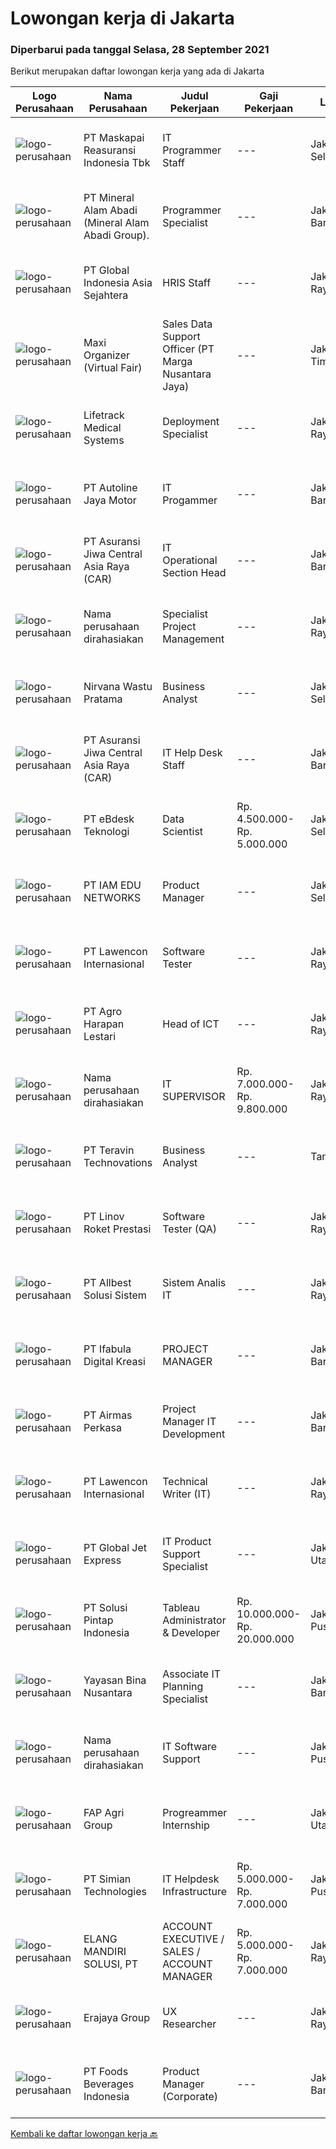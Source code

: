 
  # Lowongan kerja di Jakarta

  ### Diperbarui pada tanggal Selasa, 28 September 2021

  Berikut merupakan daftar lowongan kerja yang ada di Jakarta

  |Logo Perusahaan | Nama Perusahaan | Judul Pekerjaan | Gaji Pekerjaan | Lokasi | Deskripsi | Tanggal diunggah | Pranala |
  | -------------- | --------------- | --------------- | --------- | --------- | -------------- | ------- | ----------- |
  |![logo-perusahaan](https://image-service-cdn.seek.com.au/8cfd56cb2944e64b612a91ce9d01c80caa914a4f/ee4dce1061f3f616224767ad58cb2fc751b8d2dc)|PT Maskapai Reasuransi Indonesia Tbk|IT Programmer Staff|---|Jakarta Selatan|RESPONSIBILITIES  Develop system applications to support business process. Maintain and enhance system applications. Perform testing and documentation...|Senin, 27 September 2021|https://www.jobstreet.co.id/id/job/it-programmer-staff-3640397?token=0~aaacc139-1b1b-4a2a-84d8-aa0fffe9925f&sectionRank=1&jobId=jobstreet-id-job-3640397|
|![logo-perusahaan](https://image-service-cdn.seek.com.au/78d4f38ff4295855bebf3b9d282c91a10e94c4ac/ee4dce1061f3f616224767ad58cb2fc751b8d2dc)|PT Mineral Alam Abadi (Mineral Alam Abadi Group).|Programmer Specialist|---|Jakarta Barat|Job Description: Create and develop web and mobile applications (full stack developer) Maintenance and improvement of existing applications Create...|Senin, 27 September 2021|https://www.jobstreet.co.id/id/job/programmer-specialist-3640195?token=0~aaacc139-1b1b-4a2a-84d8-aa0fffe9925f&sectionRank=2&jobId=jobstreet-id-job-3640195|
|![logo-perusahaan](https://image-service-cdn.seek.com.au/31a5ed8651ade3bb9a2b2761e3dc59dda1e4c90d/ee4dce1061f3f616224767ad58cb2fc751b8d2dc)|PT Global Indonesia Asia Sejahtera|HRIS Staff|---|Jakarta Raya|Mengelola BPJS TK Memahami sistem HRIS Rekap cuti karyawan pusat dan cabang ke HRIS Merekap dan membuat laporan absensi setiap bulan keHRIS Melakukan...|Senin, 27 September 2021|https://www.jobstreet.co.id/id/job/hris-staff-3640486?token=0~aaacc139-1b1b-4a2a-84d8-aa0fffe9925f&sectionRank=3&jobId=jobstreet-id-job-3640486|
|![logo-perusahaan](https://image-service-cdn.seek.com.au/b067e031fef8f19e5974349db7a066918b8286f3/ee4dce1061f3f616224767ad58cb2fc751b8d2dc)|Maxi Organizer (Virtual Fair)|Sales Data Support Officer (PT Marga Nusantara Jaya)|---|Jakarta Timur|Jobdesc : Menjamin tersedianya laporan penjualan dan kesimpulannya berdasarkan analisa Kualifikasi : Usia maks. 30 tahun S1 Teknik Informatika/ S1...|Selasa, 28 September 2021|https://www.jobstreet.co.id/id/job/sales-data-support-officer-pt-marga-nusantara-jaya-3640671?token=0~aaacc139-1b1b-4a2a-84d8-aa0fffe9925f&sectionRank=4&jobId=jobstreet-id-job-3640671|
|![logo-perusahaan](https://image-service-cdn.seek.com.au/12e6b9a64564a6b254cb87298b8b556695810752/ee4dce1061f3f616224767ad58cb2fc751b8d2dc)|Lifetrack Medical Systems|Deployment Specialist|---|Jakarta Raya|Core ResponsibilitiesThe Deployment Specialist shall perform the following functions: 1. Support company growth and customer acquisition through...|Selasa, 28 September 2021|https://www.jobstreet.co.id/id/job/deployment-specialist-11308117/origin/ph?token=0~aaacc139-1b1b-4a2a-84d8-aa0fffe9925f&sectionRank=5&jobId=jobstreet-ph-job-11308117|
|![logo-perusahaan](https://image-service-cdn.seek.com.au/a9c139d317761d121394960b98e8cfca56bb01fe/ee4dce1061f3f616224767ad58cb2fc751b8d2dc)|PT Autoline Jaya Motor|IT Progammer|---|Jakarta Barat|Kandidat harus memiliki setidaknya Gelar Sarjana di Teknik (Komputer/Telekomunikasi) atau setara. Bahasa yang harus dimiliki: English Setidaknya...|Senin, 27 September 2021|https://www.jobstreet.co.id/id/job/it-progammer-3639760?token=0~aaacc139-1b1b-4a2a-84d8-aa0fffe9925f&sectionRank=6&jobId=jobstreet-id-job-3639760|
|![logo-perusahaan](https://image-service-cdn.seek.com.au/881097bd6844c586bbad032ecfe4fe7d6b8c5710/ee4dce1061f3f616224767ad58cb2fc751b8d2dc)|PT Asuransi Jiwa Central Asia Raya (CAR)|IT Operational Section Head|---|Jakarta Barat|Job Description: Leading Managing IT Helpdesk &amp; IT Equipment team Performance monitoring, tuning, and handling technical support Vendor Management...|Senin, 27 September 2021|https://www.jobstreet.co.id/id/job/it-operational-section-head-3639485?token=0~aaacc139-1b1b-4a2a-84d8-aa0fffe9925f&sectionRank=7&jobId=jobstreet-id-job-3639485|
|![logo-perusahaan](https://us.123rf.com/450wm/pavelstasevich/pavelstasevich1811/pavelstasevich181101027/112815900-stock-vector-no-image-available-icon-flat-vector.jpg?ver=6)|Nama perusahaan dirahasiakan|Specialist Project Management|---|Jakarta Raya|Responsibilities: JOB REQUIREMENTS : • Bachelor Degree or Master Degree from  Engineering (Industrial), Business Studies/Administration/Management,...|Senin, 27 September 2021|https://www.jobstreet.co.id/id/job/specialist-project-management-3632257?token=0~aaacc139-1b1b-4a2a-84d8-aa0fffe9925f&sectionRank=8&jobId=jobstreet-id-job-3632257|
|![logo-perusahaan](https://image-service-cdn.seek.com.au/980b5f8f16f8a66d54c7393151f7060cb32ffc61/ee4dce1061f3f616224767ad58cb2fc751b8d2dc)|Nirvana Wastu Pratama|Business Analyst|---|Jakarta Selatan|~ In recruitment process, NWP Retail Group never asked our job applicants to transfer any fund for any purposes ~ We are hiring a business analyst to...|Senin, 27 September 2021|https://www.jobstreet.co.id/id/job/business-analyst-3640555?token=0~aaacc139-1b1b-4a2a-84d8-aa0fffe9925f&sectionRank=9&jobId=jobstreet-id-job-3640555|
|![logo-perusahaan](https://image-service-cdn.seek.com.au/881097bd6844c586bbad032ecfe4fe7d6b8c5710/ee4dce1061f3f616224767ad58cb2fc751b8d2dc)|PT Asuransi Jiwa Central Asia Raya (CAR)|IT Help Desk Staff|---|Jakarta Barat|Job Description: Provide an assistance and support for incoming queries and issues related to computer systems and software. Troubleshooting,...|Senin, 27 September 2021|https://www.jobstreet.co.id/id/job/it-help-desk-staff-3639473?token=0~aaacc139-1b1b-4a2a-84d8-aa0fffe9925f&sectionRank=10&jobId=jobstreet-id-job-3639473|
|![logo-perusahaan](https://image-service-cdn.seek.com.au/e38d6a3d454c6a68c2a859cb34f9731f2ccdc30d/ee4dce1061f3f616224767ad58cb2fc751b8d2dc)|PT eBdesk Teknologi|Data Scientist|Rp. 4.500.000-Rp. 5.000.000|Jakarta Selatan|Job description Melakukan riset terkait segala data, cakupannya berupa data descriptive, predictive dan prescriptive analitics Melakukan pemilihan...|Senin, 27 September 2021|https://www.jobstreet.co.id/id/job/data-scientist-3640485?token=0~aaacc139-1b1b-4a2a-84d8-aa0fffe9925f&sectionRank=11&jobId=jobstreet-id-job-3640485|
|![logo-perusahaan](https://image-service-cdn.seek.com.au/7a79821086f91138b436e00e1b0b308728b71cc2/ee4dce1061f3f616224767ad58cb2fc751b8d2dc)|PT IAM EDU NETWORKS|Product Manager|---|Jakarta Selatan|Product ManagerTugas dan Tanggung Jawab: Menentukan business requirements, mengidentifikasi area yang dapat dikembangkan, dan mengembangkan solusi...|Senin, 27 September 2021|https://www.jobstreet.co.id/id/job/product-manager-3639486?token=0~aaacc139-1b1b-4a2a-84d8-aa0fffe9925f&sectionRank=12&jobId=jobstreet-id-job-3639486|
|![logo-perusahaan](https://image-service-cdn.seek.com.au/6345608208a6e15cd259d7a6842a54639a259e9a/ee4dce1061f3f616224767ad58cb2fc751b8d2dc)|PT Lawencon Internasional|Software Tester|---|Jakarta Raya|Job Description: Software tester positions, taking a software through everyday usage to ensure no bugs or glitches exist that would present problems...|Senin, 27 September 2021|https://www.jobstreet.co.id/id/job/software-tester-3639650?token=0~aaacc139-1b1b-4a2a-84d8-aa0fffe9925f&sectionRank=13&jobId=jobstreet-id-job-3639650|
|![logo-perusahaan](https://image-service-cdn.seek.com.au/cf504cf0fd63cff79d8947c0ec301d1bfb683f57/ee4dce1061f3f616224767ad58cb2fc751b8d2dc)|PT Agro Harapan Lestari|Head of ICT|---|Jakarta Raya|Job Description:(1) –(a) Lead, and guide the planning process for BSS Business Segment based on the overall GHL Group level strategic direction &amp;...|Senin, 27 September 2021|https://www.jobstreet.co.id/id/job/head-of-ict-3640487?token=0~aaacc139-1b1b-4a2a-84d8-aa0fffe9925f&sectionRank=14&jobId=jobstreet-id-job-3640487|
|![logo-perusahaan](https://us.123rf.com/450wm/pavelstasevich/pavelstasevich1811/pavelstasevich181101027/112815900-stock-vector-no-image-available-icon-flat-vector.jpg?ver=6)|Nama perusahaan dirahasiakan|IT SUPERVISOR|Rp. 7.000.000-Rp. 9.800.000|Jakarta Raya|Maintenance jaringan perusahaan Trouble shooting PC, Printer, dll Develop ERP, program sejenis Memastikan keamanan data perusahaan, baik yang ada...|Senin, 27 September 2021|https://www.jobstreet.co.id/id/job/it-supervisor-3639393?token=0~aaacc139-1b1b-4a2a-84d8-aa0fffe9925f&sectionRank=15&jobId=jobstreet-id-job-3639393|
|![logo-perusahaan](https://image-service-cdn.seek.com.au/00c5fccd7e7da99c6c551506f244b709f37b24cb/ee4dce1061f3f616224767ad58cb2fc751b8d2dc)|PT Teravin Technovations|Business Analyst|---|Tangerang|We are looking for a Business Analyst who will be the vital link between information technology capacity and business objectives by supporting and...|Senin, 27 September 2021|https://www.jobstreet.co.id/id/job/business-analyst-3639546?token=0~aaacc139-1b1b-4a2a-84d8-aa0fffe9925f&sectionRank=16&jobId=jobstreet-id-job-3639546|
|![logo-perusahaan](https://image-service-cdn.seek.com.au/4b5bfccc7a0c2a118884db2c26042fe2a3558eba/ee4dce1061f3f616224767ad58cb2fc751b8d2dc)|PT Linov Roket Prestasi|Software Tester (QA)|---|Jakarta Raya|Job Description: Software tester positions, taking a software through everyday usage to ensure no bugs or glitches exist that would present problems...|Senin, 27 September 2021|https://www.jobstreet.co.id/id/job/software-tester-qa-3639611?token=0~aaacc139-1b1b-4a2a-84d8-aa0fffe9925f&sectionRank=17&jobId=jobstreet-id-job-3639611|
|![logo-perusahaan](https://image-service-cdn.seek.com.au/88600e329fc97cf7903648397b3095445cf66774/ee4dce1061f3f616224767ad58cb2fc751b8d2dc)|PT Allbest Solusi Sistem|Sistem Analis IT|---|Jakarta Raya|Kualifikasi : Min. Pengalaman kerja 2 tahun dibidang yang sama Min. Pendidikan S1 Sistem Informasi/dibidang sejenis Mampu menganalisa data dan...|Senin, 27 September 2021|https://www.jobstreet.co.id/id/job/sistem-analis-it-3639409?token=0~aaacc139-1b1b-4a2a-84d8-aa0fffe9925f&sectionRank=18&jobId=jobstreet-id-job-3639409|
|![logo-perusahaan](https://image-service-cdn.seek.com.au/cd369a441ee3dd5db7861adc0122696ef73c1176/ee4dce1061f3f616224767ad58cb2fc751b8d2dc)|PT Ifabula Digital Kreasi|PROJECT MANAGER|---|Jakarta Barat|Responsibilities: EXECUTION: Leads, Monitoring &amp; Manage Sprint Development; Project Budgets; Project Planning; Manage Scope Development;...|Senin, 27 September 2021|https://www.jobstreet.co.id/id/job/project-manager-3639560?token=0~aaacc139-1b1b-4a2a-84d8-aa0fffe9925f&sectionRank=19&jobId=jobstreet-id-job-3639560|
|![logo-perusahaan](https://image-service-cdn.seek.com.au/cb6c6fa5bcb5880ae5a139f1165d07ffcf05fdfc/ee4dce1061f3f616224767ad58cb2fc751b8d2dc)|PT Airmas Perkasa|Project Manager IT Development|---|Jakarta Barat|Job Description: Find and coordinate with external vendors Create a plan and processes to monitor and report project progress Communicate progress...|Senin, 27 September 2021|https://www.jobstreet.co.id/id/job/project-manager-it-development-3639593?token=0~aaacc139-1b1b-4a2a-84d8-aa0fffe9925f&sectionRank=20&jobId=jobstreet-id-job-3639593|
|![logo-perusahaan](https://image-service-cdn.seek.com.au/6345608208a6e15cd259d7a6842a54639a259e9a/ee4dce1061f3f616224767ad58cb2fc751b8d2dc)|PT Lawencon Internasional|Technical Writer (IT)|---|Jakarta Raya|We are looking for a Technical Writer to produce high-quality documentation that contributes to the overall success of our products. You will join a...|Senin, 27 September 2021|https://www.jobstreet.co.id/id/job/technical-writer-it-3639661?token=0~aaacc139-1b1b-4a2a-84d8-aa0fffe9925f&sectionRank=21&jobId=jobstreet-id-job-3639661|
|![logo-perusahaan](https://image-service-cdn.seek.com.au/8c3b9245a2f8d0845a9a79e0e9632381c3b56a68/ee4dce1061f3f616224767ad58cb2fc751b8d2dc)|PT Global Jet Express|IT Product Support Specialist|---|Jakarta Utara|Job description: Collaborating with prospective users and clients to understand and anticipate their needs and translate them into product...|Senin, 27 September 2021|https://www.jobstreet.co.id/id/job/it-product-support-specialist-3640253?token=0~aaacc139-1b1b-4a2a-84d8-aa0fffe9925f&sectionRank=22&jobId=jobstreet-id-job-3640253|
|![logo-perusahaan](https://image-service-cdn.seek.com.au/22a4b2a25e6ff9a20dc63143e490d25b6803caa1/ee4dce1061f3f616224767ad58cb2fc751b8d2dc)|PT Solusi Pintap Indonesia|Tableau Administrator & Developer|Rp. 10.000.000-Rp. 20.000.000|Jakarta Pusat|Tasks &amp; Duties: Administrative &amp; Maintenance Perform system administration duties for Tableau deployment such as Tableau and OS...|Senin, 27 September 2021|https://www.jobstreet.co.id/id/job/tableau-administrator-developer-3640303?token=0~aaacc139-1b1b-4a2a-84d8-aa0fffe9925f&sectionRank=23&jobId=jobstreet-id-job-3640303|
|![logo-perusahaan](https://image-service-cdn.seek.com.au/299dad8efc22bd883e751be779b1e6f409671577/ee4dce1061f3f616224767ad58cb2fc751b8d2dc)|Yayasan Bina Nusantara|Associate IT Planning Specialist|---|Jakarta Barat|Job Descriptions: Communicating with stakeholders, gathering requirements, and making these requirements comprehensible in order to ensure that the...|Senin, 27 September 2021|https://www.jobstreet.co.id/id/job/associate-it-planning-specialist-3639908?token=0~aaacc139-1b1b-4a2a-84d8-aa0fffe9925f&sectionRank=24&jobId=jobstreet-id-job-3639908|
|![logo-perusahaan](https://us.123rf.com/450wm/pavelstasevich/pavelstasevich1811/pavelstasevich181101027/112815900-stock-vector-no-image-available-icon-flat-vector.jpg?ver=6)|Nama perusahaan dirahasiakan|IT Software Support|---|Jakarta Pusat|We are a Business Development Group with various business units industry inside, and this position is for IT / technology business unit specializing...|Senin, 27 September 2021|https://www.jobstreet.co.id/id/job/it-software-support-3639361?token=0~aaacc139-1b1b-4a2a-84d8-aa0fffe9925f&sectionRank=25&jobId=jobstreet-id-job-3639361|
|![logo-perusahaan](https://image-service-cdn.seek.com.au/bd5b949999de9a413e82bc993cbbded5d519f121/ee4dce1061f3f616224767ad58cb2fc751b8d2dc)|FAP Agri Group|Progreammer Internship|---|Jakarta Utara|Ringkasan Aktivitas Magang : Membuat &amp; menyusun Web (sesuai Kebutuhan Organisasi/Perusahaan); Membuat &amp; menyusun Program/Sistem Informasi...|Minggu, 26 September 2021|https://www.jobstreet.co.id/id/job/progreammer-internship-3639118?token=0~aaacc139-1b1b-4a2a-84d8-aa0fffe9925f&sectionRank=26&jobId=jobstreet-id-job-3639118|
|![logo-perusahaan](https://image-service-cdn.seek.com.au/85e0945892cfc547d364df7118f074f963b591b6/ee4dce1061f3f616224767ad58cb2fc751b8d2dc)|PT Simian Technologies|IT Helpdesk Infrastructure|Rp. 5.000.000-Rp. 7.000.000|Jakarta Pusat|Deskripsi pekerjaan: Kemampuan melakukan perawatan Hardware dan software Memonitirong sistem dan network performance (LAN,WAN, Security, Mikrotik,...|Senin, 27 September 2021|https://www.jobstreet.co.id/id/job/it-helpdesk-infrastructure-3639972?token=0~aaacc139-1b1b-4a2a-84d8-aa0fffe9925f&sectionRank=27&jobId=jobstreet-id-job-3639972|
|![logo-perusahaan](https://image-service-cdn.seek.com.au/860aa00263275e097d5772e7914dabdfbbb15759/ee4dce1061f3f616224767ad58cb2fc751b8d2dc)|ELANG MANDIRI SOLUSI, PT|ACCOUNT EXECUTIVE / SALES / ACCOUNT MANAGER|Rp. 5.000.000-Rp. 7.000.000|Jakarta Raya|ELANG MANDIRI SOLUSI, PT PT Elang Mandiri Solusi adalah perusahaan yang bergerak di bidang document solutions dan adalah salah satu distributor utama...|Senin, 27 September 2021|https://www.jobstreet.co.id/id/job/account-executive-sales-account-manager-3639344?token=0~aaacc139-1b1b-4a2a-84d8-aa0fffe9925f&sectionRank=28&jobId=jobstreet-id-job-3639344|
|![logo-perusahaan](https://image-service-cdn.seek.com.au/56d5696feeb56f2ae7f9f5051a939bb3f72043e6/ee4dce1061f3f616224767ad58cb2fc751b8d2dc)|Erajaya Group|UX Researcher|---|Jakarta Raya|UX Researcher is responsible for gathering insights on users needs from Erajaya’s Digital Products by conducting primary and secondary research,...|Senin, 27 September 2021|https://www.jobstreet.co.id/id/job/ux-researcher-3639428?token=0~aaacc139-1b1b-4a2a-84d8-aa0fffe9925f&sectionRank=29&jobId=jobstreet-id-job-3639428|
|![logo-perusahaan](https://image-service-cdn.seek.com.au/2ebaf264a0ec922c5404d474e421dd9673a48194/ee4dce1061f3f616224767ad58cb2fc751b8d2dc)|PT Foods Beverages Indonesia|Product Manager (Corporate)|---|Jakarta Barat|Requirements: Bachelor degree of Information Technology Create &amp; maintain E-commerce website and application Experience in E-commerce industries...|Selasa, 28 September 2021|https://www.jobstreet.co.id/id/job/product-manager-corporate-3640722?token=0~aaacc139-1b1b-4a2a-84d8-aa0fffe9925f&sectionRank=30&jobId=jobstreet-id-job-3640722|


  [Kembali ke daftar lowongan kerja 🔙](../README.md#daftar-lowongan-kerja)
  